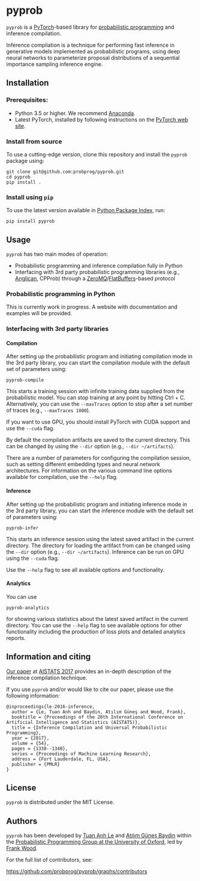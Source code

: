 # pyprob

`pyprob` is a [PyTorch](http://pytorch.org/)-based library for [probabilistic programming](http://probabilistic-programming.org) and inference compilation.

Inference compilation is a technique for performing fast inference in generative models implemented as probabilistic programs, using deep neural networks to parameterize proposal distributions of a sequential importance sampling inference engine.

## Installation

### Prerequisites:

* Python 3.5 or higher. We recommend [Anaconda](https://www.continuum.io/).
* Latest PyTorch, installed by following instructions on the [PyTorch web site](http://pytorch.org/).

### Install from source
To use a cutting-edge version, clone this repository and install the `pyprob` package using:

```
git clone git@github.com:probprog/pyprob.git
cd pyprob
pip install .
```

### Install using `pip`
To use the latest version available in [Python Package Index](https://pypi.python.org/), run:

```
pip install pyprob
```

## Usage

`pyprob` has two main modes of operation:

* Probabilistic programming and inference compilation fully in Python
* Interfacing with 3rd party probabilistic programming libraries (e.g., [Anglican](http://www.robots.ox.ac.uk/~fwood/anglican/index.html), CPProb) through a [ZeroMQ](http://zeromq.org/)/[FlatBuffers](https://google.github.io/flatbuffers/)-based protocol

### Probabilistic programming in Python

This is currently work in progress. A website with documentation and examples will be provided.

### Interfacing with 3rd party libraries
#### Compilation

After setting up the probabilistic program and initiating compilation mode in the 3rd party library, you can start the compilation module with the default set of parameters using:

```
pyprob-compile
```

This starts a training session with infinite training data supplied from the probabilistic model. You can stop training at any point by hitting Ctrl + C. Alternatively, you can use the `--maxTraces` option to stop after a set number of traces (e.g., `--maxTraces 1000`).

If you want to use GPU, you should install PyTorch with CUDA support and use the `--cuda` flag.

By default the compilation artifacts are saved to the current directory. This can be changed by using the `--dir` option (e.g., `--dir ~/artifacts`).

There are a number of parameters for configuring the compilation session, such as setting different embedding types and neural network architectures. For information on the various command line options available for compilation, use the `--help` flag.

#### Inference

After setting up the probabilistic program and initiating inference mode in the 3rd party library, you can start the inference module with the default set of parameters using:

```
pyprob-infer
```

This starts an inference session using the latest saved artifact in the current directory. The directory for loading the artifact from can be changed using the `--dir` option (e.g., `--dir ~/artifacts`). Inference can be run on GPU using the `--cuda` flag.

Use the `--help` flag to see all available options and functionality.

#### Analytics

You can use

```
pyprob-analytics
```

for showing various statistics about the latest saved artifact in the current directory. You can use the `--help` flag to see available options for other functionality including the production of loss plots and detailed analytics reports.

## Information and citing

[Our paper](https://arxiv.org/abs/1610.09900) at [AISTATS 2017](http://www.aistats.org/) provides an in-depth description of the inference compilation technique.

If you use `pyprob` and/or would like to cite our paper, please use the following information:
```
@inproceedings{le-2016-inference,
  author = {Le, Tuan Anh and Baydin, Atılım Güneş and Wood, Frank},
  booktitle = {Proceedings of the 20th International Conference on Artificial Intelligence and Statistics (AISTATS)},
  title = {Inference Compilation and Universal Probabilistic Programming},
  year = {2017},
  volume = {54},
  pages = {1338--1348},
  series = {Proceedings of Machine Learning Research},
  address = {Fort Lauderdale, FL, USA},
  publisher = {PMLR}
}
```

## License

`pyprob` is distributed under the MIT License.

## Authors

`pyprob` has been developed by [Tuan Anh Le](http://www.tuananhle.co.uk/) and [Atılım Güneş Baydin](http://www.robots.ox.ac.uk/~gunes/) within the [Probabilistic Programming Group at the University of Oxford](https://github.com/probprog), led by [Frank Wood](http://www.robots.ox.ac.uk/~fwood/index.html).

For the full list of contributors, see:

https://github.com/probprog/pyprob/graphs/contributors
